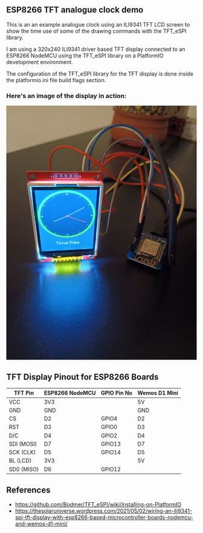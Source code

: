 ## ESP8266 TFT analogue clock demo
This is an an example analogue clock using an ILI9341 TFT LCD screen to show the time use of some of the drawing commands with the TFT_eSPI library.

I am using a 320x240 ILI9341 driver based TFT display connected to an ESP8266 NodeMCU using the TFT_eSPI library on a PlatformIO development environment.

The configuration of the TFT_eSPI library for the TFT display is done inside the platformio.ini file build flags section.

### Here's an image of the display in action:
![ESP8266 TFT Display](/docs/ESP8266TftClock.jpeg)

## TFT Display Pinout for ESP8266 Boards

| TFT Pin     | ESP8266 NodeMCU |GPIO Pin No| Wemos D1 Mini |
|-------------|-----------------|-----------|---------------|
| VCC         | 3V3             |           | 5V            |
| GND         | GND             |           | GND           |
| CS          | D2              | GPIO4     | D2            |
| RST         | D3              | GPIO0     | D3            |
| D/C         | D4              | GPIO2     | D4            |
| SDI (MOSI)  | D7              | GPIO13    | D7            |
| SCK (CLK)   | D5              | GPIO14    | D5            |
| BL (LCD)    | 3V3             |           | 5V            |
| SD0 (MISO)  | D6              | GPIO12    |               |  * Only used for SD card, not for the TFT screen.

## References
* https://github.com/Bodmer/TFT_eSPI/wiki/Installing-on-PlatformIO
* https://thesolaruniverse.wordpress.com/2021/05/02/wiring-an-ili9341-spi-tft-display-with-esp8266-based-microcontroller-boards-nodemcu-and-wemos-d1-mini/